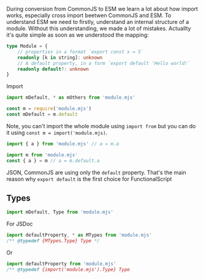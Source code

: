 During conversion from CommonJS to ESM we learn a lot about how import works, especially cross import beetwen CommonJS and ESM. To understand ESM we need to firstly, understand an internal structure of a module. Without this understanding, we made a lot of mistakes. Actuallty it's quite simple as soon as we understood the mapping:

```ts
type Module = {
    // properties in a format `export const x = 5`
    readonly [k in string]: unknown
    // A default property, in a form `export default 'Hello world!`
    readonly default?: unknown
}
```

Import

```ts
import mDefault, * as mOthers from 'module.mjs'
```

```ts
const m = require('module.mjs')
const mDefault = m.default
```

Note, you can't import the whole module using `import from` but you can do it using `const m = import('module.mjs)`.

```ts
import { a } from 'module.mjs' // a = m.a
```

```ts
import m from 'module.mjs'
const { a } = m // a = m.default.a
```

JSON, CommonJS are using only the `default` property. That's the main reason why `export default` is the first choice for FunctionalScript

## Types

```ts
import mDefault, Type from 'module.mjs'
```

For JSDoc

```js
import defaultProperty, * as MTypes from 'module.mjs'
/** @typedef {MTypes.Type} Type */
```

Or

```js
import defaultProperty from 'module.mjs'
/** @typedef {import('module.mjs').Type} Type
```
